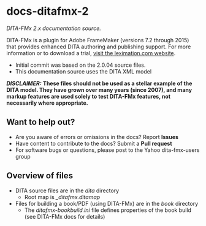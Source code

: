 # docs-ditafmx-2
*DITA-FMx 2.x documentation source.*

DITA-FMx is a plugin for Adobe FrameMaker (versions 7.2 through 2015) that provides enhanced DITA authoring and publishing support. For more information or to download a trial, [visit the leximation.com website](http://leximation.com/dita-fmx/).

- Initial commit was based on the 2.0.04 source files.
- This documentation source uses the DITA XML model

***DISCLAIMER:*** **These files should not be used as a stellar example of the DITA model. They have grown over many years (since 2007), and many markup features are used solely to test DITA-FMx features, not necessarily where appropriate.**

## Want to help out?

- Are you aware of errors or omissions in the docs? Report **Issues**
- Have content to contribute to the docs? Submit a **Pull request**
- For software bugs or questions, please post to the Yahoo dita-fmx-users group

## Overview of files

- DITA source files are in the *dita* directory
  - Root map is *_ditafmx.ditamap*
- Files for building a book/PDF (using DITA-FMx) are in the *book* directory
  - The *ditafmx-bookbuild.ini* file defines properties of the book build (see DITA-FMx docs for details)
